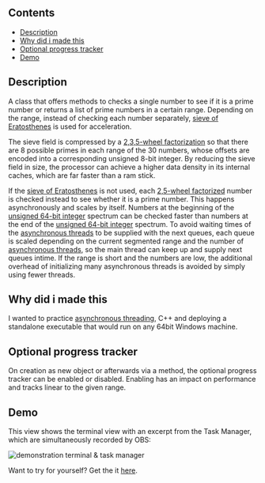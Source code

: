 ## Contents
* [Description](#description)
* [Why did i made this](#why-did-i-made-this)
* [Optional progress tracker](#optional-progress-tracker)
* [Demo](#demo)

## Description
A class that offers methods to checks a single number to see if it is a prime number or returns a list of prime numbers in a certain range. Depending on the range, instead of checking each number separately, [sieve of Eratosthenes](https://de.wikipedia.org/wiki/Sieb_des_Eratosthenes) is used for acceleration.

The sieve field is compressed by a [2,3,5-wheel factorization](https://en.wikipedia.org/wiki/Wheel_factorization) so that there are 8 possible primes in each range of the 30 numbers, whose offsets are encoded into a corresponding unsigned 8-bit integer. By reducing the sieve field in size, the processor can achieve a higher data density in its internal caches, which are far faster than a ram stick.

If the [sieve of Eratosthenes](https://de.wikipedia.org/wiki/Sieb_des_Eratosthenes) is not used, each [2,5-wheel factorized](https://en.wikipedia.org/wiki/Wheel_factorization) number is checked instead to see whether it is a prime number. This happens asynchronously and scales by itself. Numbers at the beginning of the [unsigned 64-bit integer](https://learn.microsoft.com/en-us/openspecs/windows_protocols/ms-dtyp/a7b7720f-87eb-4add-9bcb-c6ff652778ae) spectrum can be checked faster than numbers at the end of the [unsigned 64-bit integer](https://learn.microsoft.com/en-us/openspecs/windows_protocols/ms-dtyp/a7b7720f-87eb-4add-9bcb-c6ff652778ae) spectrum. To avoid waiting times of the [asynchronous threads](https://en.cppreference.com/w/cpp/thread/async) to be supplied with the next queues, each queue is scaled depending on the current segmented range and the number of [asynchronous threads](https://en.cppreference.com/w/cpp/thread/async), so the main thread can keep up and supply next queues intime. If the range is short and the numbers are low, the additional overhead of initializing many asynchronous threads is avoided by simply using fewer threads.

## Why did i made this
I wanted to practice [asynchronous threading](https://en.cppreference.com/w/cpp/thread/async), C++ and deploying a standalone executable that would run on any 64bit Windows machine.

## Optional progress tracker
On creation as new object or afterwards via a method, the optional progress tracker can be enabled or disabled. Enabling has an impact on performance and tracks linear to the given range.

## Demo
This view shows the terminal view with an excerpt from the Task Manager, which are simultaneously recorded by OBS:

![demonstration terminal & task manager](https://github.com/AlparDuman/primes-cpp/blob/main/demonstration.gif)

Want to try for yourself? Get the it [here](https://github.com/AlparDuman/primes-cpp/releases).
